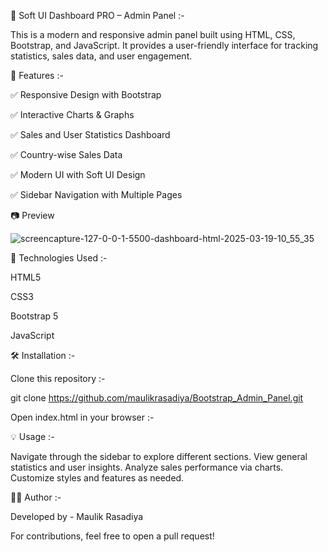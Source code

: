 
🚀 Soft UI Dashboard PRO – Admin Panel :-

This is a modern and responsive admin panel built using HTML, CSS, Bootstrap, and JavaScript. It provides a user-friendly interface for tracking statistics, sales data, and user engagement.



📌 Features :-

✅ Responsive Design with Bootstrap

✅ Interactive Charts & Graphs

✅ Sales and User Statistics Dashboard

✅ Country-wise Sales Data

✅ Modern UI with Soft UI Design

✅ Sidebar Navigation with Multiple Pages



📷 Preview

![screencapture-127-0-0-1-5500-dashboard-html-2025-03-19-10_55_35](https://github.com/user-attachments/assets/5a5f72ea-c523-4a68-a4f6-0f8f57d17f14)




🔧 Technologies Used :-

HTML5

CSS3

Bootstrap 5

JavaScript




🛠 Installation :-

Clone this repository :-

git clone https://github.com/maulikrasadiya/Bootstrap_Admin_Panel.git

Open index.html in your browser :-



💡 Usage :-

Navigate through the sidebar to explore different sections.
View general statistics and user insights.
Analyze sales performance via charts.
Customize styles and features as needed.






👨‍💻 Author :-

Developed by - Maulik Rasadiya

For contributions, feel free to open a pull request!
